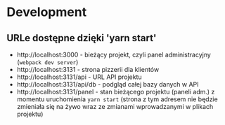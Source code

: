 # Development

## URLe dostępne dzięki 'yarn start'

 - http://localhost:3000 - bieżący projekt, czyli panel administracyjny (`webpack dev server`)
 - http://localhost:3131 - strona pizzerii dla klientów
 - http://localhost:3131/api - URL API projektu
 - http://localhost:3131/api/db - podgląd całej bazy danych w API
 - http://localhost:3131/panel - stan bieżącego projektu (paneli adm.) z momentu uruchomienia `yarn start` (strona z tym adresem nie będzie zmieniała się na żywo wraz ze zmianami wprowadzanymi w plikach projektu)